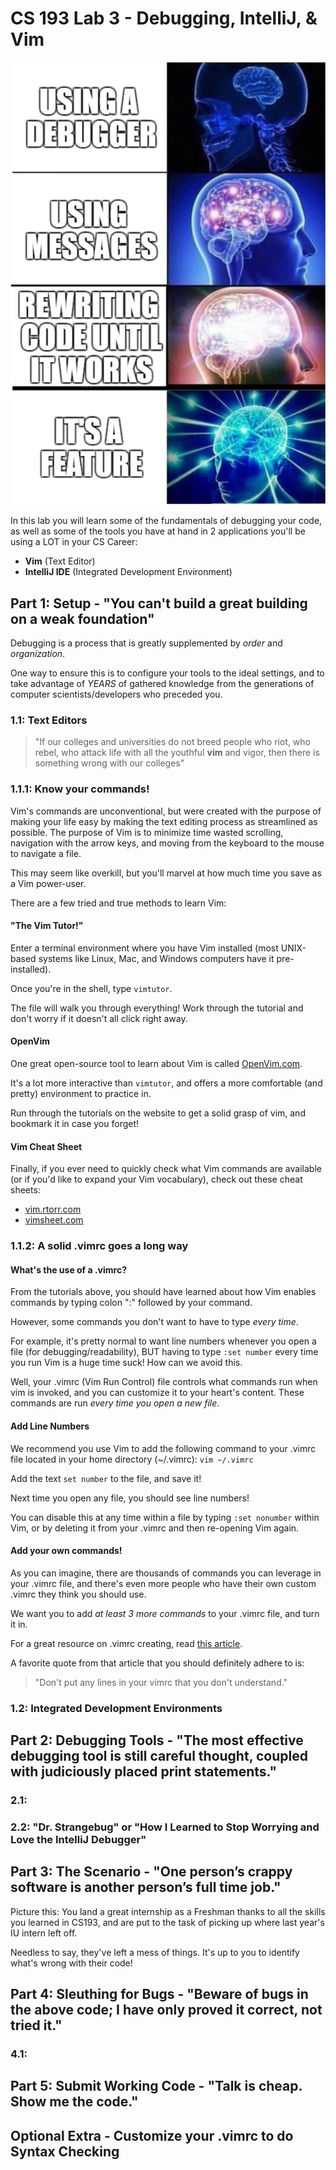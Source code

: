 # CS 193 Lab 3 - Debugging, IntelliJ, & Vim
![](./images/debug_meme.png)

In this lab you will learn some of the fundamentals of debugging your code, as well as some of the tools you have at hand in 2 applications you'll be using a LOT in your CS Career:
- **Vim** (Text Editor)
- **IntelliJ IDE** (Integrated Development Environment)


## Part 1: Setup - "You can't build a great building on a weak foundation"

Debugging is a process that is greatly supplemented by _order_ and _organization_.

One way to ensure this is to configure your tools to the ideal settings, and to
take advantage of *YEARS* of gathered knowledge from the generations of computer 
scientists/developers who preceded you. 

### 1.1: Text Editors

>"If our colleges and universities do not breed people who riot, who rebel, who attack life with all the youthful **vim** and vigor, then there is something wrong with our colleges"

### 1.1.1: Know your commands! 
Vim's commands are unconventional, but were created with the purpose of making your life easy by making the text editing process as streamlined as possible. The purpose of Vim is to minimize time wasted scrolling, navigation with the arrow keys, and moving from the keyboard to the mouse to navigate a file. 

This may seem like overkill, but you'll marvel at how much time you save as a Vim power-user. 

There are a few tried and true methods to learn Vim:

#### "The Vim Tutor!"
Enter a terminal environment where you have Vim installed (most UNIX-based systems like Linux, Mac, and Windows computers have it pre-installed).

Once you're in the shell, type `vimtutor`.

The file will walk you through everything! Work through the tutorial and don't worry if it doesn't all click right away.

#### OpenVim
One great open-source tool to learn about Vim is called [OpenVim.com](https://OpenVim.com).

It's a lot more interactive than `vimtutor`, and offers a more comfortable (and pretty) environment to practice in.

Run through the tutorials on the website to get a solid grasp of vim, and bookmark it in case you forget!

#### Vim Cheat Sheet
Finally, if you ever need to quickly check what Vim commands are available (or if you'd like to expand your Vim vocabulary), check out these cheat sheets: 
- [vim.rtorr.com](https://vim.rtorr.com/)
- [vimsheet.com](http://vimsheet.com/)

### 1.1.2: A solid .vimrc goes a long way
#### What's the use of a .vimrc?
From the tutorials above, you should have learned about how Vim enables commands by typing colon ":" followed by your command.

However, some commands you don't want to have to type _every time_. 

For example, it's pretty normal to want line numbers whenever you open a file (for debugging/readability), BUT having to type 
`:set number` every time you run Vim is a huge time suck! How can we avoid this.

Well, your .vimrc (Vim Run Control) file controls what commands run when vim is invoked, and you can customize it to your heart's content. These commands are run _every time you open a new file_.

#### Add Line Numbers

We recommend you use Vim to add the following command to your .vimrc file located in your home directory (~/.vimrc): `vim ~/.vimrc`

Add the text `set number` to the file, and save it!

Next time you open any file, you should see line numbers!

You can disable this at any time within a file by typing `:set nonumber` within Vim, or by deleting it from your .vimrc and then re-opening Vim again.

#### Add your own commands!
As you can imagine, there are thousands of commands you can leverage in your .vimrc file, and there's even more people who have their own custom .vimrc they think you should use. 

We want you to add _at least_ *3 more commands* to your .vimrc file, and turn it in.

For a great resource on .vimrc creating, read [this article](https://dougblack.io/words/a-good-vimrc.html). 

A favorite quote from that article that you should definitely adhere to is:
>"Don't put any lines in your vimrc that you don't understand."


### 1.2: Integrated Development Environments


## Part 2: Debugging Tools - "The most effective debugging tool is still careful thought, coupled with judiciously placed print statements."

### 2.1: 

### 2.2: "Dr. Strangebug" or "How I Learned to Stop Worrying and Love the IntelliJ Debugger"

## Part 3: The Scenario - "One person’s crappy software is another person’s full time job."
Picture this: You land a great internship as a Freshman thanks to all the skills
you learned in CS193, and are put to the task of picking up where last year's 
 IU intern left off. 
 
Needless to say, they've left a mess of things. It's up to you to identify what's wrong with their code! 

## Part 4: Sleuthing for Bugs - "Beware of bugs in the above code; I have only proved it correct, not tried it."

### 4.1: 

## Part 5: Submit Working Code - "Talk is cheap. Show me the code."

## Optional Extra - Customize your .vimrc to do Syntax Checking

